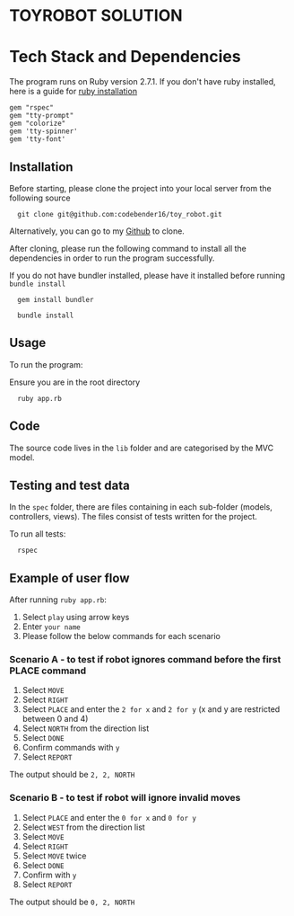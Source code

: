 # TOYROBOT SOLUTION 

# Tech Stack and Dependencies

The program runs on Ruby version 2.7.1. If you don't have ruby installed, here is a guide for [ruby installation](https://www.ruby-lang.org/en/documentation/installation/)

```
gem "rspec"
gem "tty-prompt"
gem "colorize"
gem 'tty-spinner'
gem 'tty-font'
```

## Installation

Before starting, please clone the project into your local server from the following source

```
  git clone git@github.com:codebender16/toy_robot.git
```

Alternatively, you can go to my [Github](https://github.com/codebender16/toy_robot) to clone.

After cloning, please run the following command to install all the dependencies in order to run the program successfully.

If you do not have bundler installed, please have it installed before running `bundle install`

```
  gem install bundler
```

```
  bundle install
```

## Usage 

To run the program:

Ensure you are in the root directory
  
```
  ruby app.rb
```

## Code

The source code lives in the `lib` folder and are categorised by the MVC model.  

## Testing and test data

In the `spec` folder, there are files containing in each sub-folder (models, controllers, views). The files consist of tests written for the project.

To run all tests:

```
  rspec
```

## Example of user flow

After running `ruby app.rb`:

1. Select `play` using arrow keys
2. Enter `your name`
3. Please follow the below commands for each scenario

### Scenario A - to test if robot ignores command before the first PLACE command

1. Select `MOVE`
2. Select `RIGHT`
3. Select `PLACE` and enter the `2 for x` and `2 for y` (x and y are restricted between 0 and 4)
4. Select `NORTH` from the direction list
5. Select `DONE`
6. Confirm commands with `y`
7. Select `REPORT`

The output should be `2, 2, NORTH`


### Scenario B - to test if robot will ignore invalid moves

1. Select `PLACE` and enter the `0 for x` and `0 for y`
2. Select `WEST` from the direction list
3. Select `MOVE` 
4. Select `RIGHT`
5. Select `MOVE` twice
6. Select `DONE`
7. Confirm with `y`
8. Select `REPORT`

The output should be `0, 2, NORTH`


## 

